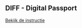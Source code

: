 ## DIFF - Digital Passport

[Bekijk de instructie](https://mediacollegeamsterdam.github.io/digital-passport-md-gd/docs/index.md)
